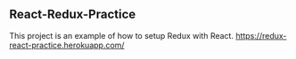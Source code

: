 ## React-Redux-Practice

This project is an example of how to setup Redux with React.
https://redux-react-practice.herokuapp.com/

